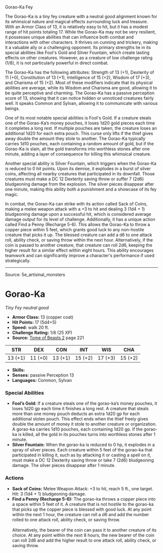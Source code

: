 <MonsterName/>Gorao-Ka</MonsterName>
<CreatureType/>Fey</CreatureType>

<summary>The Gorao-Ka is a tiny fey creature with a neutral good alignment known for its whimsical nature and magical effects surrounding luck and treasure. With an Armor Class of 13, it is relatively easy to hit, but it has a modest range of hit points totaling 17. While the Gorao-Ka may not be very resilient, it possesses unique abilities that can influence both combat and interactions with other characters. It thrives on cunning and trickery, making it a valuable ally or a challenging opponent. Its primary strengths lie in its special abilities like Fool's Gold and Silver Fountain, which create lasting effects on other creatures. However, as a creature of low challenge rating (1/8), it is not particularly powerful in direct combat.</summary>

<detail>

The Gorao-Ka has the following attributes: Strength of 13 (+1), Dexterity of 11 (+0), Constitution of 13 (+1), Intelligence of 15 (+2), Wisdom of 17 (+3), and Charisma of 15 (+2). Most of these modifiers indicate that its physical abilities are average, while its Wisdom and Charisma are good, allowing it to be quite perceptive and charming. The Gorao-Ka has a passive perception score of 13, showing that it can notice hidden or unnoticed creatures fairly well. It speaks Common and Sylvan, allowing it to communicate with various beings.

One of its most notable special abilities is Fool's Gold. If a creature steals one of the Gorao-Ka’s money pouches, it loses 1d20 gold pieces each time it completes a long rest. If multiple pouches are taken, the creature loses an additional 1d20 for each extra pouch. This curse only lifts if the thief gives away double the amount they stole to another. The Gorao-Ka typically carries 1d10 pouches, each containing a random amount of gold, but if the Gorao-Ka is slain, all the gold transforms into worthless stones after one minute, adding a layer of consequence for killing this whimsical creature.

Another special ability is Silver Fountain, which triggers when the Gorao-Ka is reduced to 0 hit points. Upon its demise, it explodes in a burst of silver coins, affecting all nearby creatures that participated in its downfall. Those creatures must make a DC 12 Dexterity saving throw or suffer 7 (2d6) bludgeoning damage from the explosion. The silver pieces disappear after one minute, making this ability both a punishment and a showcase of its fey magic.

In combat, the Gorao-Ka can strike with its action called Sack of Coins, making a melee weapon attack with a +3 to hit and dealing 3 (1d4 + 1) bludgeoning damage upon a successful hit, which is considered average damage output for its level of challenge. Additionally, it has a unique action called Find a Penny (Recharge 5-6). This allows the Gorao-Ka to throw a copper piece within 5 feet, which grants good luck to any non-hostile creature that picks it up. The blessed creature can add a d6 to one attack roll, ability check, or saving throw within the next hour. Alternatively, if the coin is passed to another creature, that creature can roll 2d6, keeping the higher result for a similar effect within eight hours. This ability encourages teamwork and can significantly improve a character's performance if used strategically.</detail>



---

Source: 5e_artisinal_monsters

# Gorao-Ka

*Tiny* *Fey* *neutral good*

- **Armor Class:** 13 (copper coat)
- **Hit Points:** 17 (5d4+5)
- **Speed:** walk 20 ft.
- **Challenge Rating:** 1/8 (25 XP)
- **Source:** [Tome of Beasts 2](https://koboldpress.com/kpstore/product/tome-of-beasts-2-for-5th-edition) page 221

| STR | DEX | CON | INT | WIS | CHA |
| --- | --- | --- | --- | --- | --- |
| 13 (+1) | 11 (+0) | 13 (+1) | 15 (+2) | 17 (+3) | 15 (+2) |

- **Skills:** 
- **Senses:** passive Perception 13
- **Languages:** Common, Sylvan

### Special Abilities

- **Fool’s Gold:** If a creature steals one of the gorao-ka’s money pouches, it loses 1d20 gp each time it finishes a long rest. A creature that steals more than one money pouch deducts an extra 1d20 gp for each additional stolen pouch. This effect ends when the thief freely gives double the amount of money it stole to another creature or organization. A gorao-ka carries 1d10 pouches, each containing 1d20 gp. If the gorao-ka is killed, all the gold in its pouches turns into worthless stones after 1 minute.
- **Silver Fountain:** When the gorao-ka is reduced to 0 hp, it explodes in a spray of silver pieces. Each creature within 5 feet of the gorao-ka that participated in killing it, such as by attacking it or casting a spell on it, must make a DC 12 Dexterity saving throw or take 7 (2d6) bludgeoning damage. The silver pieces disappear after 1 minute.

### Actions

- **Sack of Coins:** Melee Weapon Attack: +3 to hit, reach 5 ft., one target. Hit: 3 (1d4 + 1) bludgeoning damage.
- **Find a Penny (Recharge 5-6):** The gorao-ka throws a copper piece into a space within 5 feet of it. A creature that is not hostile to the gorao-ka that picks up the copper piece is blessed with good luck. At any point within the next 1 hour, the creature can roll a d6 and add the number rolled to one attack roll, ability check, or saving throw.<br><br>Alternatively, the bearer of the coin can pass it to another creature of its choice. At any point within the next 8 hours, the new bearer of the coin can roll 2d6 and add the higher result to one attack roll, ability check, or saving throw.




